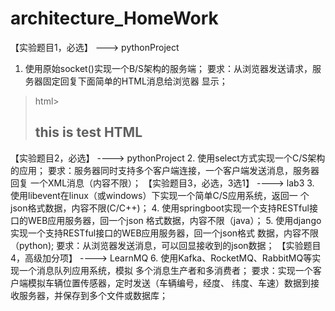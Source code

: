 # architecture_HomeWork
【实验题目1，必选】 ---> pythonProject
1. 使用原始socket()实现一个B/S架构的服务端；
 要求：从浏览器发送请求，服务器固定回复下面简单的HTML消息给浏览器
显示；

> html><head><title>testHTML</title></head>
> <body>
> <h2>this is test HTML</h2>
> </body>
> </html>
 

【实验题目2，必选】 ---->  pythonProject
2. 使用select方式实现一个C/S架构的应用；
 要求：服务器同时支持多个客户端连接，一个客户端发送消息，服务器回复
一个XML消息（内容不限）；
【实验题目3，必选，3选1】 ----> lab3
3. 使用libevent在linux（或windows）下实现一个简单C/S应用系统，返回一
个json格式数据，内容不限(C/C++)；
4. 使用springboot实现一个支持RESTful接口的WEB应用服务器，回一个json
格式数据，内容不限（java）；
5. 使用django实现一个支持RESTful接口的WEB应用服务器，回一个json格式
数据，内容不限（python); 
 要求：从浏览器发送消息，可以回显接收到的json数据；
【实验题目4，高级加分项】 ----> LearnMQ
6. 使用Kafka、RocketMQ、RabbitMQ等实现一个消息队列应用系统，模拟
多个消息生产者和多消费者；
 要求：实现一个客户端模拟车辆位置传感器，定时发送（车辆编号，经度、
纬度、车速）数据到接收服务器，并保存到多个文件或数据库；


